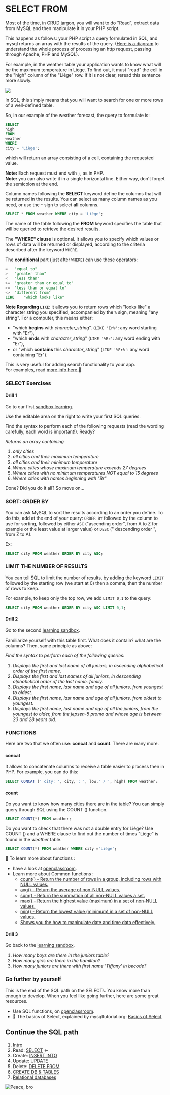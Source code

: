 # SELECT FROM

Most of the time, in CRUD jargon, you will want to do "Read", extract data from MySQL and then manipulate it in your PHP script.

This happens as follows: your PHP script a query formulated in SQL, and mysql returns an array with the results of the query. ([Here is a diagram](./assets/mysql-architecture.png) to understand the whole process of processing an http request, passing through Apache, PHP and MySQL).

For example, in the weather table your application wants to know what will be the maximum temperature in Liège. To find out, it must "read" the cell in the "high" column of the "Liège" row. If it is not clear, reread this sentence more slowly.

![](./assets/select-tb.png)

In SQL, this simply means that you will want to search for one or more rows of a well-defined table.  

So, in our example of the weather forecast, the query to formulate is: 

```sql
SELECT
high
FROM
weather
WHERE
city = 'Liège';
```
which will return an array consisting of a cell, containing the requested value.

**Note:** Each request must end with `;`, as in PHP.  
**Note:** you can also write it in a single horizontal line. Either way, don't forget the semicolon at the end.

Column names following the **SELECT** keyword define the columns that will be returned in the results. You can select as many column names as you need, or use the `*` sign to select **all** columns.  

```sql
SELECT * FROM weather WHERE city = 'Liège';
```

The name of the table following the **FROM** keyword specifies the table that will be queried to retrieve the desired results.

The **"WHERE" clause** is optional. It allows you to specify which values or rows of data will be returned or displayed, according to the criteria described after the keyword `WHERE`.

The **conditional** part (just after `WHERE`) can use these operators:

```sql
=	"equal to"
>	"greater than"
<	"less than"
>=	"greater than or equal to"
<=	"less than or equal to"
<>	"different from"
LIKE	"which looks like"
```
**Note Regarding `LIKE`**: it allows you to return rows which "looks like" a character string you specified, accompanied by the `%` sign, meaning "any string". For a computer, this means either:

- "which **begins** with *character_string*". (`LIKE 'Er%'`: any word starting with "Er"),  
- "which **ends** with *character_string*" (`LIKE '%Er'`: any word ending with "Er"),  
- or "which **contains** this *character_string*" (`LIKE '%Er%'`: any word containing "Er").  

This is very useful for adding search functionality to your app.  
For examples, read [more info here 📖](https://www.mysqltutorial.org/mysql-where/)

### SELECT Exercises

#### Drill 1
Go to our first [sandbox learning](http://sqlfiddle.com/#!9/d3b1c2).

Use the editable area on the right to write your first SQL queries.  

Find the syntax to perform each of the following requests (read the wording carefully, each word is important!). Ready?

*Returns an array containing* 

1. *only cities*
1. *all cities and their maximum temperature*
1. *all cities and their minimum temperature*
1. *Where cities whose maximum temperature exceeds 27 degrees*
1. *Where cities with no minimum temperatures NOT equal to 15 degrees*
1. *Where cities with names beginning with "Br"*

Done? Did you do it all? So move on...


### SORT: ORDER BY
You can ask MySQL to sort the results according to an order you define. To do this, add at the end of your query: `ORDER BY` followed by the column to use for sorting, followed by either `ASC` ("ascending order", from A to Z for example or the least value at larger value) or `DESC` (" descending order ", from Z to A).

Ex:
```sql
SELECT city FROM weather ORDER BY city ASC;
```

### LIMIT THE NUMBER OF RESULTS

You can tell SQL to limit the number of results, by adding the keyword `LIMIT` followed by the starting row (we start at 0) then a comma, then the number of rows to keep.

For example, to keep only the top row, we add `LIMIT 0,1` to the query:

```sql
SELECT city FROM weather ORDER BY city ASC LIMIT 0,1;
````


#### Drill 2
Go to the second [learning sandbox](http://sqlfiddle.com/#!9/43ebb3).

Familiarize yourself with this table first. What does it contain? what are the columns?
Then, same principle as above:

*Find the syntax to perform each of the following queries:*

1. *Displays the first and last name of all juniors, in ascending alphabetical order of the first name.*
1. *Displays the first and last names of all juniors, in descending alphabetical order of the last name. family.*
1. *Displays the first name, last name and age of all juniors, from youngest to oldest.*
1. *Displays the first name, last name and age of all juniors, from oldest to youngest.*
1. *Displays the first name, last name and age of all the juniors, from the youngest to older, from the jepsen-5 promo and whose age is between 23 and 28 years old.*


### FUNCTIONS
Here are two that we often use: **concat** and **count**. There are many more.

#### concat
It allows to concatenate columns to receive a table easier to process then in PHP.
For example, you can do this:

```sql
SELECT CONCAT (' city: ', city,': ', low,' / ', high) FROM weather;
```

#### count
Do you want to know how many cities there are in the table? You can simply query through SQL using the COUNT () function.

```sql
SELECT COUNT(*) FROM weather;
```

Do you want to check that there was not a double entry for Liège? Use COUNT () and a WHERE clause to find out the number of times "Liège" is found in the *weather* table.

```sql
SELECT COUNT(*) FROM weather WHERE city ='Liège';
```

📖 To learn more about functions :

- have a look at [openclassroom](https://openclassrooms.com/courses/concevez-votre-site-web-avec-php-et-mysql/les-fonctions-sql).
- Learn more about Common functions :
    - [count() - Return the number of rows in a group, including rows with NULL values.](https://www.mysqltutorial.org/mysql-count/)
    - [avg() - Return the average of non-NULL values.](https://www.mysqltutorial.org/mysql-avg/)
    - [sum() - Return the summation of all non-NULL values a set.](https://www.mysqltutorial.org/mysql-sum/)
    - [max() - Return the highest value (maximum) in a set of non-NULL values.](https://www.mysqltutorial.org/mysql-max-function/)
    - [min() - Return the lowest value (minimum) in a set of non-NULL values.](https://www.mysqltutorial.org/mysql-min/)
    - [Shows you the how to manipulate date and time data effectively.](https://www.mysqltutorial.org/mysql-date/)


#### Drill 3

Go back to the [learning sandbox](http://sqlfiddle.com/#!9/a926c9).

1. *How many boys are there in the juniors table?*
1. *How many girls are there in the hamilton?*
1. *How many juniors are there with first name 'Tiffany' in becode?*


### Go further by yourself
This is the end of the SQL path on the SELECTs. You know more than enough to develop. When you feel like going further, here are some great resources.  

- Use SQL functions, on [openclassroom](https://openclassrooms.com/courses/concevez-votre-site-web-avec-php-et-mysql/les-fonctions-sql).
- 📖 The basics of Select, explained by mysqltutorial.org: [Basics of Select](https://www.mysqltutorial.org/mysql-select-statement-query-data.aspx)



## Continue the SQL path

1. [Intro](./0.intro.md)   
1. Read: [SELECT](./1.select.md) ←
1. Create: [INSERT INTO](./2.insert.md)  
1. Update: [UPDATE](./3.update.md)
1. Delete: [DELETE FROM](./4.delete.md)
1. [CREATE DB & TABLES](./5.create.md)
1. [Relational databases]( ./6.relational-db.md)


![Peace, bro](./assets/dancingcat.gif)




